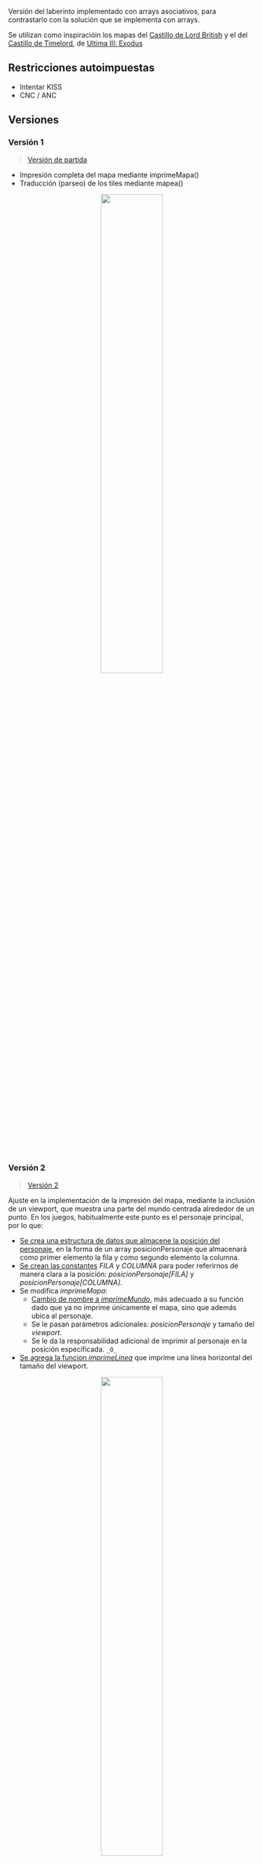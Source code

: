 
Versión del laberinto implementado con arrays asociativos, para contrastarlo con la solución que se implementa con arrays.

Se utilizan como inspiracióin los mapas del [Castillo de Lord British](https://userpages.monmouth.com/~colonel/videogames/ultimaexodus/british.html) y el del [Castillo de Timelord](https://userpages.monmouth.com/~colonel/videogames/ultimaexodus/time.html), de [Ultima III: Exodus](https://es.wikipedia.org/wiki/Ultima_III:_Exodus)

## Restricciones autoimpuestas

- Intentar KISS
- CNC / ANC

## Versiones

### Versión 1

> [Versión de partida](ArrayAsociativo001.java)

* Impresión completa del mapa mediante imprimeMapa()
* Traducción (parseo) de los tiles mediante mapea()

<div align=center>
    <img src="../../imagenes/ArrayAsociativoV1.png" width="50%" />
</div>

### Versión 2

> [Versión 2](ArrayAsociativo002.java)

Ajuste en la implementación de la impresión del mapa, mediante la inclusión de un viewport, que muestra una parte del mundo centrada alrededor de un punto. En los juegos, habitualmente este punto es el personaje principal, por lo que:

* [Se crea una estructura de datos que almacene la posición del personaje](https://github.com/mmasias/misApuntes/blob/a0493da8552d566407f4f1b6329ea58f16982676/PROGRAMACION-1/mapasConArrayAsociativo/ArrayAsociativo002.java#L141), en la forma de un array posicionPersonaje que almacenará como primer elemento la fila y como segundo elemento la columna.
* [Se crean las constantes](https://github.com/mmasias/misApuntes/blob/a0493da8552d566407f4f1b6329ea58f16982676/PROGRAMACION-1/mapasConArrayAsociativo/ArrayAsociativo002.java#L5-L6) *FILA* y *COLUMNA* para poder referirnos de manera clara a la posición: *posicionPersonaje[FILA]* y *posicionPersonaje[COLUMNA]*. 
* Se modifica *imprimeMapa*:
    * [Cambio de nombre a *imprimeMundo*](https://github.com/mmasias/misApuntes/blob/a0493da8552d566407f4f1b6329ea58f16982676/PROGRAMACION-1/mapasConArrayAsociativo/ArrayAsociativo002.java#L147), más adecuado a su función dado que ya no imprime únicamente el mapa, sino que además ubica al personaje.
    * Se le pasan parámetros adicionales: *posicionPersonaje* y tamaño del *viewport*.
    * Se le da la responsabilidad adicional de imprimir al personaje en la posición especificada. ```_O_```
* [Se agrega la funcion *imprimeLinea*](https://github.com/mmasias/misApuntes/blob/a0493da8552d566407f4f1b6329ea58f16982676/PROGRAMACION-1/mapasConArrayAsociativo/ArrayAsociativo002.java#L165) que imprime una línea horizontal del tamaño del viewport.  

<div align=center>
    <img src="../../imagenes/ArrayAsociativoV2.png" width="50%" />
</div>

### Versión 3

> [Versión 3](ArrayAsociativo003.java)

Partimos de la premisa que hemos abstraido a nuestro personaje y el dato que nos interesa de él, **la posición**, en el vector posicionPersonaje, de modo que *fila=5, columna=3* queda almacenada así:

```
    int[] posicionPersonaje = {5,3}
```

#### ¿Qué es moverse?

A partir de esta abstracción, moverse sería cambiar dichas coordenadas. Con esto en mente:

- Si queremos que el personaje suba, restamos 1 a la fila y nos queda: ```{4,3}```
- Si queremos que el personaje baje, sumamos 1 a la fila y nos queda: ```{6,3}```
- Si queremos que el personaje vaya a la izquierda, restamos 1 a la columna y nos queda: ```{5,2}```
- Si queremos que el personaje vaya a la derecha, sumamos 1 a la columna y nos queda: ```{5,4}```

Por tanto, moverse sería sumar una unidad a la dimensión adecuada del vector del personaje.

<div align="center">

|Dirección|Cambio
|-|-
|Arriba|```{-1,0}```
|Abajo|```{1,0}```
|Izquierda|```{0,1}```
|Derecha|```{0,-1}```

</div>

Es decir que moverse significaría elegir una dirección y sumar ese vector al vector de posición del personaje.

<div align="center">

**Moverse = Posición + Dirección**

|Posición inicial|Dirección|Moverse|Posición final
|:-:|-|-|:-:
|```{5,3}```|Arriba|```{5,3} + {-1,0}```|```{4,3}```
|```{5,3}```|Abajo|```{5,3} + {1,0}```|```{6,3}```
|```{5,3}```|Izquierda|```{5,3} + {0,1}```|```{5,4}```
|```{5,3}```|Derecha|```{5,3} + {0,-1}```|```{5,2}```

</div>

##### Abstracción del movimiento

Podemos hacer que la fórmula ***Moverse = Posición + Dirección*** quede abstraida tal que la nueva posición del personaje sea la posicion actual más la suma de la dirección a la que 

nuevaPosicion = posicionPersonaje + vectorMovimiento(unaDirección)

Si hacemos que el vector movimiento sea:

```
MOVIMIENTO = { 
	{ -1, 0 },
	{ 1, 0 },
	{ 0, -1 },
	{ 0, 1 }
};
```

Y si además definimos las siguientes constantes:

```
static final int ARRIBA = 0;
static final int ABAJO = 1;
static final int IZQUIERDA = 2;
static final int DERECHA = 3;
static final int SALIR = 4;
```

Entonces, el vector de movimiento hacia arriba ```{-1,0}``` quedaría referenciado de esta manera:

```
MOVIMIENTO[ARRIBA] 
```

Y como anteriormente hemos abstraido fila y columna en las constantes FILA y COLUMNA, el movimiento de la fila sería ```MOVIMIENTO[ARRIBA][FILA]``` y en la columna sería ```MOVIMIENTO[ARRIBA][COLUMNA]```

Con esto en mente podemos crear un método *mover* que se responsabilice por mover el personaje. Lo que le haría falta saber es la posición del personaje y dirección hacia la que se mueve.

```
static void mover(int[] unPersonaje, int direccion) {

    unPersonaje[FILA] = unPersonaje[FILA] + MOVIMIENTO[direccion][FILA];
    unPersonaje[COLUMNA] = unPersonaje[COLUMNA] + MOVIMIENTO[direccion][COLUMNA];
}
```

Definido esto, los métodos *verAccion*, *capturaMovimiento* y *pedirChar* colaboran entre ellos para permitir al usuario indicar adónde moverse usando los numeros direccionales (8/4/6/2) o las teclas habituales (w/a/s/d).

En el main del programa se agrega un bucle que se encarga de imprimir el mapa y pedirle al usuario que indique una dirección de movimiento (o de terminar, cuando el booleano ```jugando``` pasa a false, tarea de la que se encarga el método *verAccion*):

```
do {
    imprimirMundo(castilloLB, elPersonaje, viewPort);
    verAccion(elPersonaje);
} while (jugando);
``` 

Esta versión mueve al personaje pero ni verifica límites ni tampoco verifica el terreno sobre el cual se mueve el personaje, por lo que de momento el personaje podrá moverse libremente atravesando paredes y agua. Asimismo, si se acerca mucho a los límites de la pantalla, el programa lanzará un error: ambas situaciones serán abordadas en las siguientes versiones.

<div align=center>
    <img src="../../imagenes/ArrayAsociativoV3.png" width="50%" />
</div>

### Versión 4

> [Versión 4](ArrayAsociativo004.java)

Igual que la versión 3, salvo que esta en lugar de acumular la impresión del mapa, [implementa un método que limpia la pantalla](https://github.com/mmasias/misApuntes/blob/d516bcab5b1298f078d9a7868e8d8ee94aa09573/PROGRAMACION-1/mapasConArrayAsociativo/ArrayAsociativo004.java#L264) mediante códigos ANSI y hace más interesante el "efecto de movimiento".


### Versión 5

> [Hora y sol](ArrayAsociativo005.java)

Implementamos:

* [El tiempo](https://github.com/mmasias/misApuntes/blob/a0493da8552d566407f4f1b6329ea58f16982676/PROGRAMACION-1/mapasConArrayAsociativo/ArrayAsociativo005.java#L169), que avanza en cada turno. 
* En la parte inferior, [agregamos una barra de estado](https://github.com/mmasias/misApuntes/blob/a0493da8552d566407f4f1b6329ea58f16982676/PROGRAMACION-1/mapasConArrayAsociativo/ArrayAsociativo005.java#L199) que muestre el reloj (que de momento muestra solo la hora) y la posición del personaje. 
* [El cielo en la parte superior](https://github.com/mmasias/misApuntes/blob/a0493da8552d566407f4f1b6329ea58f16982676/PROGRAMACION-1/mapasConArrayAsociativo/ArrayAsociativo005.java#L286), que muestra el sol en el día (sale a las 6:00h, a las 12:00h está en mitad del cielo y se oculta a las 18:00h).

<div align=center>
    <img src="../../imagenes/ArrayAsociativoV5.png" width="50%" />
</div>


### Versión 6

[Versión 6](ArrayAsociativo006.java): alcance de visión en función a la hora y el sol / Corrección del "error" del método estático pedirChar() y justificación de por qué aquí sí es pertinente un comentario. 

#### Alcance de visión (o, para qué sirven las matemáticas...)

Teniendo en el centro al personaje P y definiendo además un alcance de visión Av, los puntos que pueden verse son los que están dentro del alcance de visión (α); mientras que las que estén fuera de este alcance (β) no. El problema entonces consiste en determinar cuáles son los puntos que están dentro y cuales fuera, lo cual puede hacerse por trigonometría: el límite es Av² (hipotenusa de un triángulo rectángulo y a la vez radio del círculo) y las coordenadas de los puntos serían la posición del punto menos la posición del personaje (α-P), tal que:


<div align=center>
    <img src="../../imagenes/alcanceVision.jpg" width="50%" />
</div>

Aterrizándolo a código, con las variables que manejamos, la condición de visibilidad a comprobar sería:

```
Math.pow((fila - personaje[FILA]), 2)+ Math.pow((columna - personaje[COLUMNA]), 2) <= alcanceVision * alcanceVision
```

Condición que se ha incluido en la función *imprimirMundo* para "apagar" los puntos que no caen dentro de este rango.

#### Corrección de pedirChar()

El programa no avanzaba el tiempo si únicamente se pulsaba enter. Las deliberaciones técnicas (que incluyen un debate que abordaba la identificación de un salto de línea, retorno de carro, dependencia de la plataforma, etc.) pueden ser excesivas para este documento: si me da el tiempo las extiendo en otro readme. 

¡Pero! El tema se ha resuelto construyendo un string conformado por lo que ingresa el usuario y un carácter cualquiera ('x' en este caso) y capturando el primer caracter. 

```
static char pedirChar() {

    Scanner entrada = new Scanner(System.in);
    String inputUsuario = entrada.nextLine() + "x"; // Este es un caso sí que justifica un comentario!
    return inputUsuario.charAt(0); 
}
```

Si el usuario no ingresa nada, el primer caracter será 'x'. Si el usuario ingresa algo, el primer caracter será precisamente lo ingresado por el usuario. Esta breve explicación sí califica como algo que deba dejarse comentado en la función.

### Versión 7

[Versión 7](ArrayAsociativo007.java): un poco de color y ajustes menores de código

<div align=center>
    <img src="../../imagenes/ArrayAsociativoV7.png" width="50%" />
</div>

#### Cómo agregamos color

#### Ajustes menores de código

* [Reducción de la velocidad de paso del tiempo](https://github.com/mmasias/misApuntes/blob/36983d6b1b5fa8d5ce8cede0c8fc4ba6b4707eeb/PROGRAMACION-1/mapasConArrayAsociativo/ArrayAsociativo007.java#L174) (igual lo puedo cambiar a una constante luego)
* *elemento* [asume un valor por defecto](https://github.com/mmasias/misApuntes/blob/36983d6b1b5fa8d5ce8cede0c8fc4ba6b4707eeb/PROGRAMACION-1/mapasConArrayAsociativo/ArrayAsociativo007.java#L207) y solo cambia si es necesario.



### Versión 8

[Versión 8](ArrayAsociativo008.java): protección en los límites del mapa

### Versión 9

[Versión 9](ArrayAsociativo009.java): Opción de skins (se activa con la letra **v**), como ayuda para el desarrollo de la detección de por dónde puede y no puede caminar. 



|Skin 0|Skin 1|Skin 2|Skin 3
|-|-|-|-
|![](/imagenes/ArrayAsociativoV9SKIN0.png)|![](/imagenes/ArrayAsociativoV9SKIN1.png)|![](/imagenes/ArrayAsociativoV9SKIN2.png)|![](/imagenes/ArrayAsociativoV9SKIN3.png)
|Full color|Sin color|Tiles puros|Matriz colisiones

* Las skin 1 y 2 son similares en el concepto de parsear el mapa almacenado, con la diferencia de la inclusión del color. 
* La skin 2 muestra el mapa con los tiles tal y como los tiene almacenados el programa. 
* La skin 3 muestra la "matriz de colisiones", es decir, los puntos por los que no debería permitirse el paso al personaje.

De una forma básica (o sea, *hardcoded*) verifica si puede ir al sitio que le piden: no permite traspasar paredes ni agua. 

    Ideas para las siguientes versiones: 
    - Generalizarlo a un "medio de transporte"
    - ¿Incluir altura y profundidad?
    - ¿Poder crear un puente?
